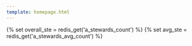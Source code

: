 ```yaml
---
template: homepage.html
---
```



{% set overall_ste = redis_get('a_stewards_count') %}
{% set avg_ste = redis_get('a_stewards_avg_count') %}
